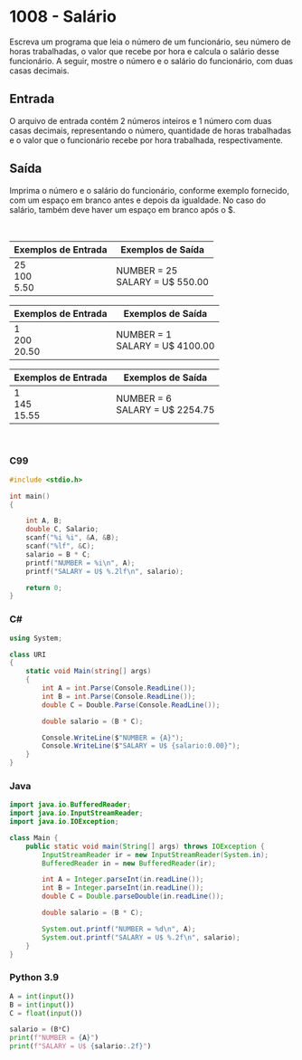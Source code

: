 # 1008 - Salário

Escreva um programa que leia o número de um funcionário, seu número de horas trabalhadas, o valor que recebe por hora e calcula o salário desse funcionário. A seguir, mostre o número e o salário do funcionário, com duas casas decimais.

## Entrada

O arquivo de entrada contém 2 números inteiros e 1 número com duas casas decimais, representando o número, quantidade de horas trabalhadas e o valor que o funcionário recebe por hora trabalhada, respectivamente.

## Saída

Imprima o número e o salário do funcionário, conforme exemplo fornecido, com um espaço em branco antes e depois da igualdade. No caso do salário, também deve haver um espaço em branco após o $.

&nbsp;

| Exemplos de Entrada     | Exemplos de Saída                    |
| ----------------------- | ------------------------------------ |
| 25 <br/> 100 <br/> 5.50 | NUMBER = 25 <br/> SALARY = U$ 550.00 |

| Exemplos de Entrada     | Exemplos de Saída                    |
| ----------------------- | ------------------------------------ |
| 1 <br/> 200 <br/> 20.50 | NUMBER = 1 <br/> SALARY = U$ 4100.00 |

| Exemplos de Entrada     | Exemplos de Saída                    |
| ----------------------- | ------------------------------------ |
| 1 <br/> 145 <br/> 15.55 | NUMBER = 6 <br/> SALARY = U$ 2254.75 |

&nbsp;

### C99

```c
#include <stdio.h>

int main()
{

    int A, B;
    double C, Salario;
    scanf("%i %i", &A, &B);
    scanf("%lf", &C);
    salario = B * C;
    printf("NUMBER = %i\n", A);
    printf("SALARY = U$ %.2lf\n", salario);

    return 0;
}
```

### C#

```cs
using System;

class URI
{
    static void Main(string[] args)
    {
        int A = int.Parse(Console.ReadLine());
        int B = int.Parse(Console.ReadLine());
        double C = Double.Parse(Console.ReadLine());

        double salario = (B * C);

        Console.WriteLine($"NUMBER = {A}");
        Console.WriteLine($"SALARY = U$ {salario:0.00}");
    }
}
```

### Java

```java
import java.io.BufferedReader;
import java.io.InputStreamReader;
import java.io.IOException;

class Main {
    public static void main(String[] args) throws IOException {
        InputStreamReader ir = new InputStreamReader(System.in);
        BufferedReader in = new BufferedReader(ir);

        int A = Integer.parseInt(in.readLine());
        int B = Integer.parseInt(in.readLine());
        double C = Double.parseDouble(in.readLine());

        double salario = (B * C);

        System.out.printf("NUMBER = %d\n", A);
        System.out.printf("SALARY = U$ %.2f\n", salario);
    }
}
```

### Python 3.9

```python
A = int(input())
B = int(input())
C = float(input())

salario = (B*C)
print(f"NUMBER = {A}")
print(f"SALARY = U$ {salario:.2f}")
```
